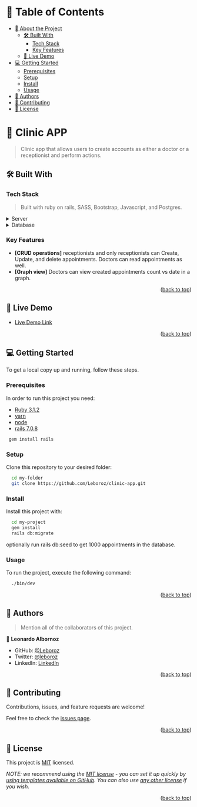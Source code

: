 <a name="readme-top"></a>

<div align="center">

</div>

# 📗 Table of Contents

- [📖 About the Project](#about-project)
  - [🛠 Built With](#built-with)
    - [Tech Stack](#tech-stack)
    - [Key Features](#key-features)
  - [🚀 Live Demo](#live-demo)
- [💻 Getting Started](#getting-started)
  - [Prerequisites](#prerequisites)
  - [Setup](#setup)
  - [Install](#install)
  - [Usage](#usage)
- [👥 Authors](#authors)
- [🤝 Contributing](#contributing)
- [📝 License](#license)


# 📖 Clinic APP <a name="about-project"></a>

> Clinic app that allows users to create accounts as either a doctor or a receptionist and perform actions.

## 🛠 Built With <a name="built-with"></a>

### Tech Stack <a name="tech-stack"></a>

> Built with ruby on rails, SASS, Bootstrap, Javascript, and Postgres.

<details>
  <summary>Server</summary>
  <ul>
    <li><a href="https://rubyonrails.org/">Ruby on Rails</a></li>
  </ul>
</details>

<details>
<summary>Database</summary>
  <ul>
    <li><a href="https://www.postgresql.org/">PostgreSQL</a></li>
  </ul>
</details>

### Key Features <a name="key-features"></a>

- **[CRUD operations]**
    receptionists and only receptionists can Create, Update, and delete appointments. Doctors can read appointments as well.
- **[Graph view]**
    Doctors can view created appointments count vs date in a graph.

<p align="right">(<a href="#readme-top">back to top</a>)</p>

## 🚀 Live Demo <a name="live-demo"></a>

- [Live Demo Link](https://mysterious-ridge-18784-adb5e97e7564.herokuapp.com/)

<p align="right">(<a href="#readme-top">back to top</a>)</p>

## 💻 Getting Started <a name="getting-started"></a>

To get a local copy up and running, follow these steps.

### Prerequisites

In order to run this project you need:

- [Ruby 3.1.2](https://www.ruby-lang.org/en/news/2022/04/12/ruby-3-1-2-released/)
- [yarn](https://classic.yarnpkg.com/lang/en/docs/install/#windows-stable)
- [node](https://nodejs.org/en)
- [rails 7.0.8](https://rubyonrails.org/2023/9/9/Rails-7-0-8-has-been-released)
```sh
 gem install rails
```

### Setup

Clone this repository to your desired folder:

```sh
  cd my-folder
  git clone https://github.com/Leboroz/clinic-app.git
```

### Install

Install this project with:


```sh
  cd my-project
  gem install
  rails db:migrate
```
optionally run rails db:seed to get 1000 appointments in the database.

### Usage

To run the project, execute the following command:


```sh
  ./bin/dev
```

<p align="right">(<a href="#readme-top">back to top</a>)</p>


## 👥 Authors <a name="authors"></a>

> Mention all of the collaborators of this project.

👤 **Leonardo Albornoz**

- GitHub: [@Leboroz](https://github.com/Leboroz)
- Twitter: [@leboroz](https://twitter.com/leboroz)
- LinkedIn: [LinkedIn](https://linkedin.com/in/leboroz)

<p align="right">(<a href="#readme-top">back to top</a>)</p>


## 🤝 Contributing <a name="contributing"></a>

Contributions, issues, and feature requests are welcome!

Feel free to check the [issues page](../../issues/).

<p align="right">(<a href="#readme-top">back to top</a>)</p>


<!-- LICENSE -->

## 📝 License <a name="license"></a>

This project is [MIT](./LICENSE) licensed.

_NOTE: we recommend using the [MIT license](https://choosealicense.com/licenses/mit/) - you can set it up quickly by [using templates available on GitHub](https://docs.github.com/en/communities/setting-up-your-project-for-healthy-contributions/adding-a-license-to-a-repository). You can also use [any other license](https://choosealicense.com/licenses/) if you wish._

<p align="right">(<a href="#readme-top">back to top</a>)</p>
